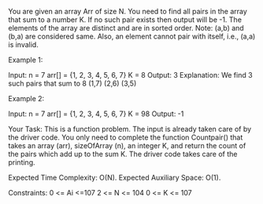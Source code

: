 You are given an array Arr of size N. You need to find all pairs in the array that sum to a number K. If no such pair exists then output will be -1. The elements of the array are distinct and are in sorted order.
Note: (a,b) and (b,a) are considered same. Also, an element cannot pair with itself, i.e., (a,a) is invalid.

Example 1:

Input:
n = 7
arr[] = {1, 2, 3, 4, 5, 6, 7}
K = 8
Output:
3
Explanation:
We find 3 such pairs that
sum to 8 (1,7) (2,6) (3,5)

Example 2:

Input:
n = 7
arr[] = {1, 2, 3, 4, 5, 6, 7}
K = 98 
Output:
-1 
 

Your Task:
This is a function problem. The input is already taken care of by the driver code. You only need to complete the function Countpair() that takes an array (arr), sizeOfArray (n), an integer K, and return the count of the pairs which add up to the sum K. The driver code takes care of the printing.


Expected Time Complexity: O(N).
Expected Auxiliary Space: O(1).

 

Constraints:
0 <= Ai <=107
2 <= N <= 104
0 <= K <= 107
